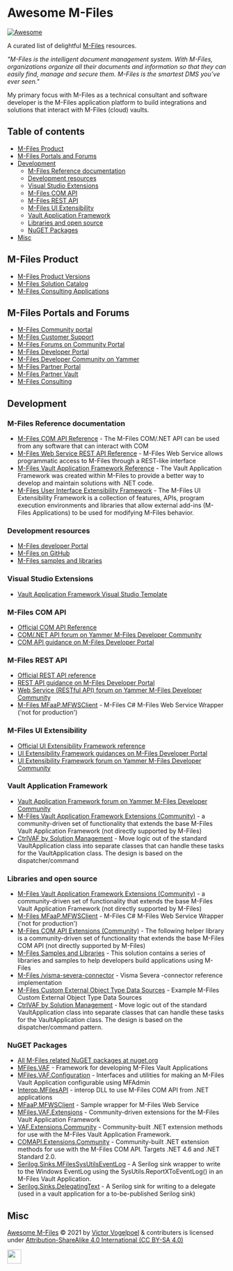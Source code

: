 # Awesome M-Files <!-- omit in toc -->

[![Awesome](https://cdn.rawgit.com/sindresorhus/awesome/d7305f38d29fed78fa85652e3a63e154dd8e8829/media/badge.svg)](https://github.com/sindresorhus/awesome)

A curated list of delightful [M-Files](https://m-files.com) resources.

*"M-Files is the intelligent document management system. With M-Files, organizations organize all their documents and information so that they can easily find, manage and secure them. M-Files is the smartest DMS you’ve ever seen."*

My primary focus with M-Files as a technical consultant and software developer is the M-Files application platform to build integrations and solutions that interact with M-Files (cloud) vaults.

## Table of contents <!-- omit in toc -->

- [M-Files Product](#m-files-product)
- [M-Files Portals and Forums](#m-files-portals-and-forums)
- [Development](#development)
  - [M-Files Reference documentation](#m-files-reference-documentation)
  - [Development resources](#development-resources)
  - [Visual Studio Extensions](#visual-studio-extensions)
  - [M-Files COM API](#m-files-com-api)
  - [M-Files REST API](#m-files-rest-api)
  - [M-Files UI Extensibility](#m-files-ui-extensibility)
  - [Vault Application Framework](#vault-application-framework)
  - [Libraries and open source](#libraries-and-open-source)
  - [NuGET Packages](#nuget-packages)
- [Misc](#misc)

## M-Files Product

- [M-Files Product Versions](https://www.m-files.com/products/product-editions/)
- [M-Files Solution Catalog](https://catalog.m-files.com/)
- [M-Files Consulting Applications](https://consulting.m-files.com/doku.php?id=list_applications)

## M-Files Portals and Forums

- [M-Files Community portal](https://community.m-files.com/)
- [M-Files Customer Support](https://m-files.force.com/)
- [M-Files Forums on Community Portal](https://community.m-files.com/forums-1552881334/)
- [M-Files Developer Portal](https://developer.m-files.com/) 
- [M-Files Developer Community on Yammer](https://www.yammer.com/m-filesdevelopercommunity/#/home)
- [M-Files Partner Portal](https://partners.m-files.com/)
- [M-Files Partner Vault](https://partners.cloudvault.m-files.com/)
- [M-Files Consulting](https://consulting.m-files.com)

## Development

### M-Files Reference documentation

- [M-Files COM API Reference](https://www.m-files.com/api/documentation/index.html) - The M-Files COM/.NET API can be used from any software that can interact with COM
- [M-Files Web Service REST API Reference](https://developer.m-files.com/APIs/REST-API/Reference/) - M-Files Web Service allows programmatic access to M-Files through a REST-like interface
- [M-Files Vault Application Framework Reference](https://developer.m-files.com/Frameworks/Vault-Application-Framework/Reference/html/c62ba15d-1642-2388-5fca-022279440967.htm) - The Vault Application Framework was created within M-Files to provide a better way to develop and maintain solutions with .NET code.
- [M-Files User Interface Extensibility Framework](https://www.m-files.com/UI_Extensibility_Framework/#FrontPage.html) - The M-Files UI Extensibility Framework is a collection of features, APIs, program execution environments and libraries that allow external add-ins (M-Files Applications) to be used for modifying M-Files behavior.

### Development resources

- [M-Files developer Portal](https://developer.m-files.com/)
- [M-Files on GitHub](https://github.com/m-files)
- [M-Files samples and libraries](https://github.com/M-Files/MFilesSamplesAndLibraries)

### Visual Studio Extensions

- [Vault Application Framework Visual Studio Template](https://marketplace.visualstudio.com/items?itemName=M-Files.MFilesVisualStudioExtensions)

### M-Files COM API

- [Official COM API Reference](https://www.m-files.com/api/documentation/index.html)
- [COM/.NET API forum on Yammer M-Files Developer Community](https://www.yammer.com/m-filesdevelopercommunity/#/threads/inGroup?type=in_group&feedId=10800111&view=all)
- [COM API guidance on M-Files Developer Portal](https://developer.m-files.com/APIs/COM-API/)

### M-Files REST API

- [Official REST API reference](https://developer.m-files.com/APIs/REST-API/Reference/)
- [REST API guidance on M-Files Developer Portal](https://developer.m-files.com/APIs/REST-API/)
- [Web Service (RESTful API) forum on Yammer M-Files Developer Community](https://www.yammer.com/m-filesdevelopercommunity/#/threads/inGroup?type=in_group&feedId=10799863&view=all)
- [M-Files MFaaP.MFWSClient](https://github.com/M-Files/Libraries.MFWSClient) - M-Files C# M-Files Web Service Wrapper ('not for production')

### M-Files UI Extensibility
- [Official UI Extensibility Framework reference](https://www.m-files.com/UI_Extensibility_Framework/#FrontPage.html)
- [UI Extensibility Framework guidances on M-Files Developer Portal](https://developer.m-files.com/Frameworks/User-Interface-Extensibility-Framework/)
- [UI Extensibility Framework forum on Yammer M-Files Developer Community](https://www.yammer.com/m-filesdevelopercommunity/#/threads/inGroup?type=in_group&feedId=10799853&view=all)

### Vault Application Framework
- [Vault Application Framework forum on Yammer M-Files Developer Community](https://www.yammer.com/m-filesdevelopercommunity/#/threads/inGroup?type=in_group&feedId=10799870)
- [M-Files Vault Application Framework Extensions (Community)](https://github.com/M-Files/VAF.Extensions.Community) - a community-driven set of functionality that extends the base M-Files Vault Application Framework (not directly supported by M-Files)
- [CtrlVAF by Solution Management](https://github.com/Solution-Management/CtrlVAF) - Move logic out of the standard VaultApplication class into separate classes that can handle these tasks for the VaultApplication class. The design is based on the dispatcher/command 

### Libraries and open source

- [M-Files Vault Application Framework Extensions (Community)](https://github.com/M-Files/VAF.Extensions.Community) - a community-driven set of functionality that extends the base M-Files Vault Application Framework (not directly supported by M-Files)
- [M-Files MFaaP.MFWSClient](https://github.com/M-Files/Libraries.MFWSClient) - M-Files C# M-Files Web Service Wrapper ('not for production')
- [M-Files COM API Extensions (Community)](https://github.com/M-Files/COMAPI.Extensions.Community) - The following helper library is a community-driven set of functionality that extends the base M-Files COM API (not directly supported by M-Files)
- [M-Files Samples and Libraries](https://github.com/M-Files/MFilesSamplesAndLibraries) - This solution contains a series of libraries and samples to help developers build applications using M-Files
- [M-Files /visma-severa-connector](https://github.com/M-Files/visma-severa-connector) - Visma Severa -connector reference implementation
- [M-Files Custom External Object Type Data Sources](https://github.com/M-Files/Samples.CustomExternalObjectTypeDataSources) - Example M-Files Custom External Object Type Data Sources
- [CtrlVAF by Solution Management](https://github.com/Solution-Management/CtrlVAF) - Move logic out of the standard VaultApplication class into separate classes that can handle these tasks for the VaultApplication class. The design is based on the dispatcher/command pattern.

### NuGET Packages

- [All M-Files related NuGET packages at nuget.org](https://www.nuget.org/packages?q=mfiles)
- [MFiles.VAF](https://www.nuget.org/packages/MFiles.VAF/) - Framework for developing M-Files Vault Applications
- [MFiles.VAF.Configuration](https://www.nuget.org/packages/MFiles.VAF.Configuration/) - Interfaces and utilities for making an M-Files Vault Application configurable using MFAdmin
- [Interop.MFilesAPI](https://www.nuget.org/packages/Interop.MFilesAPI/) - interop DLL to use M-Files COM API from .NET applications
- [MFaaP.MFWSClient](https://www.nuget.org/packages/MFaaP.MFWSClient) - Sample wrapper for M-Files Web Service
- [MFiles.VAF.Extensions](https://www.nuget.org/packages/MFiles.VAF.Extensions/) - Community-driven extensions for the M-Files Vault Application Framework
- [VAF.Extensions.Community](https://github.com/M-Files/VAF.Extensions.Community) - Community-built .NET extension methods for use with the M-Files Vault Application Framework.
- [COMAPI.Extensions.Community](https://github.com/M-Files/COMAPI.Extensions.Community) - Community-built .NET extension methods for use with the M-Files COM API. Targets .NET 4.6 and .NET Standard 2.0.
- [Serilog.Sinks.MFilesSysUtilsEventLog](https://github.com/serilog-contrib/Serilog.Sinks.MFilesSysUtilsEventLog) - A Serilog sink wrapper to write to the Windows EventLog using the SysUtils.ReportXToEventLog() in an M-Files Vault Application.
- [Serilog.Sinks.DelegatingText](https://github.com/serilog-contrib/Serilog.Sinks.DelegatingText) - A Serilog sink for writing to a delegate (used in a vault application for a to-be-published Serilog sink)

## Misc

[Awesome M-Files](https://github.com/victorvogelpoel/awesome-m-files) © 2021 by [Victor Vogelpoel](https://victorvogelpoel.nl) & contributers is licensed under [Attribution-ShareAlike 4.0 International (CC BY-SA 4.0)](https://creativecommons.org/licenses/by-sa/4.0/)

<img src="https://mirrors.creativecommons.org/presskit/buttons/88x31/png/by-sa.png" height="32"/>
